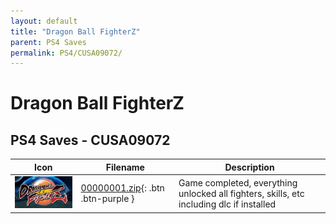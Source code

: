 ```yaml
---
layout: default
title: "Dragon Ball FighterZ"
parent: PS4 Saves
permalink: PS4/CUSA09072/
---
```

# Dragon Ball FighterZ

## PS4 Saves - CUSA09072

| Icon | Filename | Description |
|------|----------|-------------|
| ![Dragon Ball FighterZ](icon0.png) | [00000001.zip](00000001.zip){: .btn .btn-purple } | Game completed, everything unlocked all fighters, skills, etc including dlc if installed |
